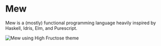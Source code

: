 # Mew

Mew is a (mostly) functional programming language heavily inspired by Haskell, Idris, Elm, and Purescript.

![Mew using High Fructose theme](https://i.imgur.com/iEcIdKF.png)
